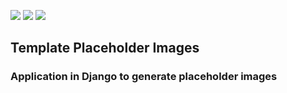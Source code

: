![](https://img.shields.io/badge/django-1.9.13-green.svg) ![](https://img.shields.io/pypi/pyversions/Django.svg) ![](https://img.shields.io/cocoapods/l/AFNetworking.svg)

## Template Placeholder Images

### Application in Django to generate placeholder images
